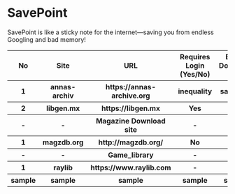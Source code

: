 # SavePoint
SavePoint is like a sticky note for the internet—saving you from endless Googling and bad memory!





<table>
  <tr>
    <th>No</th>
    <th>Site</th>
    <th>URL</th>
    <th>Requires Login (Yes/No)</th>
    <th>Books Download site</th>
    <th>Type (Site/Group)</th>
    <th>Status (Online/Offline)</th>
    <th>Summery</th>
  </tr>
    <tr>
    <th>1</th>
    <th>annas-archiv</th>
    <th>https://annas-archive.org</th>
    <th>inequality</th>
    <th>sasasasa</th>
    <th>-</th>
    <th>-</th>
    <th>-</th>
  </tr>
    <th>2</th>
    <th>libgen.mx</th>
    <th>https://libgen.mx</th>
    <th>Yes</th>
    <th>-</th>
    <th>-</th>
    <th>-</th>
    <th>-</th>
  </tr>
  <tr>
    <th>-</th>
    <th>-</th>
    <th>Magazine Download site</th>
    <th>-</th>
    <th>-</th>
    <th>-</th>
    <th>-</th>
    <th>-</th>
  </tr>
    <tr>
    <th>1</th>
    <th>magzdb.org</th>
    <th>http://magzdb.org/</th>
    <th>No</th>
    <th>Site</th>
    <th>-</th>
    <th>-</th>
    <th>-</th>
  </tr>
  <tr>
    <th>-</th>
    <th>-</th>
    <th>Game_library</th>
    <th>-</th>
    <th>-</th>
    <th>-</th>
    <th>-</th>
    <th>-</th>
  </tr>
    <tr>
    <th>1</th>
    <th>raylib</th>
    <th>https://www.raylib.com</th>
    <th>-</th>
    <th>-</th>
    <th>-</th>
    <th>-</th>
    <th>-</th>
  </tr> 
    <tr>
    <th>sample</th>
    <th>sample</th>
    <th>sample</th>
    <th>sample</th>
    <th>sample</th>
    <th>sample</th>
    <th>sample</th>
    <th>sample</th>
  </tr>
</table>
